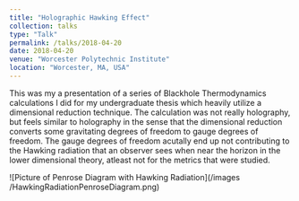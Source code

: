 ```yaml
---
title: "Holographic Hawking Effect"
collection: talks
type: "Talk"
permalink: /talks/2018-04-20
date: 2018-04-20
venue: "Worcester Polytechnic Institute"
location: "Worcester, MA, USA"
---
```


This was my a presentation of a series of Blackhole Thermodynamics calculations I did for my undergraduate thesis which heavily utilize a dimensional reduction technique. The calculation was not really holography, but feels similar to holography in the sense that the dimensional reduction converts some gravitating degrees of freedom to gauge degrees of freedom. The gauge degrees of freedom acutally end up not contributing to the Hawking radiation that an observer sees when near the horizon in the lower dimensional theory, atleast not for the metrics that were studied.

![Picture of Penrose Diagram with Hawking Radiation](/images
/HawkingRadiationPenroseDiagram.png)
